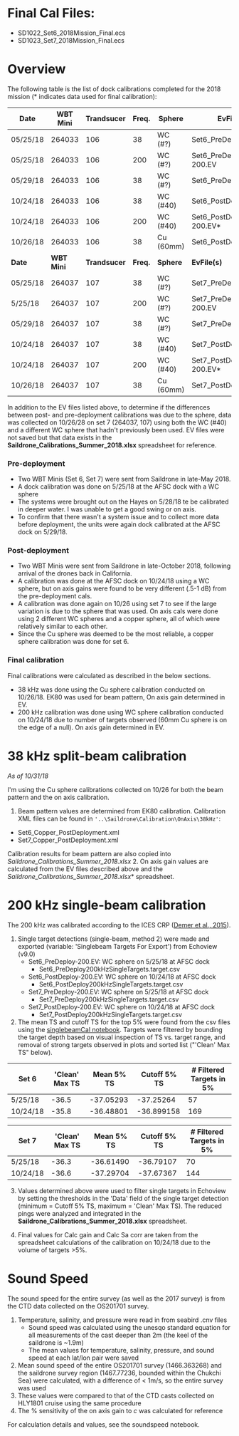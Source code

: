 # Final Cal Files:
- SD1022_Set6_2018Mission_Final.ecs
- SD1023_Set7_2018Mission_Final.ecs

# Overview
The following table is the list of dock calibrations completed for the 2018 mission (* indicates data used for final calibration):

| Date     | WBT Mini | Trandsucer | Freq. | Sphere    | EvFile(s)              |
|----------|----------|------------|-------|-----------|------------------------|
| 05/25/18 | 264033   | 106        | 38    | WC (#?)    | Set6_PreDeploy.EV      |
| 05/25/18 | 264033   | 106        | 200   | WC (#?)    | Set6_PreDeploy-200.EV  |
| 05/29/18 | 264033   | 106        | 38    | WC (#?)    | Set6_PreDeploy-2.EV    |
| 10/24/18 | 264033   | 106        | 38    | WC (#40)  | Set6_PostDeploy.EV     |
| 10/24/18 | 264033   | 106        | 200   | WC (#40)  | Set6_PostDeploy-200.EV* |
| 10/26/18 | 264033   | 106        | 38    | Cu (60mm) | Set6_PostDeployCu.EV*   |
| **Date** | **WBT Mini** | **Trandsucer** | **Freq.** |  **Sphere**  |  **EvFile(s)**  |
| 05/25/18 | 264037   | 107        | 38    | WC (#?)    | Set7_PreDeploy.EV      |
| 5/25/18  | 264037   | 107        | 200   | WC (#?)    | Set7_PreDeploy-200.EV  |
| 05/29/18 | 264037   | 107        | 38    | WC (#?)    | Set7_PreDeploy-2.EV    |
| 10/24/18 | 264037   | 107        | 38    | WC (#40)  | Set7_PostDeploy.EV     |
| 10/24/18 | 264037   | 107        | 200   | WC (#40)  | Set7_PostDeploy-200.EV* |
| 10/26/18 | 264037   | 107        | 38    | Cu (60mm) | Set7_PostDeployCu.EV*   |

In addition to the EV files listed above, to determine if the differences between post- and pre-deployment calibrations was due to the sphere, data was collected on 10/26/28 on set 7 (264037, 107) using both the WC (#40) and a different WC sphere that hadn't previously been used.  EV files were not saved but that data exists in the **Saildrone_Calibrations_Summer_2018.xlsx** spreadsheet for reference.

### Pre-deployment
- Two WBT Minis (Set 6, Set 7) were sent from Saildrone in late-May 2018.
- A dock calibration was done on 5/25/18 at the AFSC dock with a WC sphere
- The systems were brought out on the Hayes on 5/28/18 te be calibrated in deeper water.  I was unable to get a good swing or on axis.
- To confirm that there wasn't a system issue and to collect more data before deployment, the units were again dock calibrated at the AFSC dock on 5/29/18.

### Post-deployment
- Two WBT Minis were sent from Saildrone in late-October 2018, following arrival of the drones back in California.
- A calibration was done at the AFSC dock on 10/24/18 using a WC sphere, but on axis gains were found to be very different (.5-1 dB) from the pre-deployment cals.
- A calibration was done again on 10/26 using set 7 to see if the large variation is due to the sphere that was used.  On axis cals were done using 2 different WC spheres and a copper sphere, all of which were relatively similar to each other.
- Since the Cu sphere was deemed to be the most reliable, a copper sphere calibration was done for set 6.

### Final calibration
Final calibrations were calculated as described in the below sections.
- 38 kHz was done using the Cu sphere calibration conducted on 10/26/18.  EK80 was used for beam pattern, On axis gain determined in EV.
- 200 kHz calibration was done using WC sphere calibration conducted on 10/24/18 due to number of targets observed (60mm Cu sphere is on the edge of a null).  On axis gain determined in EV.

# 38 kHz split-beam calibration
*As of 10/31/18*

I'm using the Cu sphere calibrations collected on 10/26 for both the beam pattern and the on axis calibration.

1. Beam pattern values are determined from EK80 calibration.  Calibration XML files can be found in `'..\Saildrone\Calibration\OnAxis\38kHz'`:
- Set6_Copper_PostDeployment.xml
- Set7_Copper_PostDeployment.xml

Calibration results for beam pattern are also copied into *Saildrone_Calibrations_Summer_2018.xlsx*
2. On axis gain values are calculated from the EV files described above and the *Saildrone_Calibrations_Summer_2018.xlsx** spreadsheet.  

# 200 kHz single-beam calibration
The 200 kHz was calibrated according to the ICES CRP ([Demer et al., 2015](http://www.ices.dk/sites/pub/Publication%20Reports/Cooperative%20Research%20Report%20%28CRR%29/crr326/CRR326.pdf)).

1. Single target detections (single-beam, method 2) were made and exported (variable: 'Singlebeam Targets For Export') from Echoview (v9.0)
   - Set6_PreDeploy-200.EV: WC sphere on 5/25/18 at AFSC dock
      - Set6_PreDeploy200kHzSingleTargets.target.csv
   - Set6_PostDeploy-200.EV: WC sphere on 10/24/18 at AFSC dock
      - Set6_PostDeploy200kHzSingleTargets.target.csv
   - Set7_PreDeploy-200.EV: WC sphere on 5/25/18 at AFSC dock
      - Set7_PreDeploy200kHzSingleTargets.target.csv
   - Set7_PostDeploy-200.EV: WC sphere on 10/24/18 at AFSC dock
      - Set7_PostDeploy200kHzSingleTargets.target.csv
2. The mean TS and cutoff TS for the top 5% were found from the csv files using the [singlebeamCal notebook](https://github.com/leviner/ArcticEISII/blob/master/saildrone/code/acousticData/singlebeamCal.ipynb).  Targets were filtered by bounding the target depth based on visual inspection of TS vs. target range, and removal of strong targets observed in plots and sorted list ("'Clean' Max TS" below).

| Set 6    | 'Clean' Max TS | Mean 5% TS | Cutoff 5% TS | # Filtered Targets in 5% |
|----------|------------|------------|--------------|-----------|
| 5/25/18  |  -36.5 | -37.05293 |  -37.25264   |    57    |
| 10/24/18 |  -35.8 | -36.48801 |  -36.899158   |   169     |

| Set 7    | 'Clean' Max TS | Mean 5% TS | Cutoff 5% TS | # Filtered Targets in 5% |
|----------|------------|------------|--------------|-----------|
| 5/25/18  |  -36.3 |  -36.61490 | -36.79107    |    70     |
| 10/24/18 |  -36.6 |  -37.29704 |  -37.67367   |   144     |

3. Values determined above were used to filter single targets in Echoview by setting the thresholds in the 'Data' field of the single target detection (minimum = Cutoff 5% TS, maximum = 'Clean' Max TS).  The reduced pings were analyzed and integrated in the **Saildrone_Calibrations_Summer_2018.xlsx** spreadsheet.

4.  Final values for Calc gain and Calc Sa corr are taken from the spreadsheet calculations of the calibration on 10/24/18 due to the volume of targets >5%.

# Sound Speed
The sound speed for the entire survey (as well as the 2017 survey) is from the CTD data collected on the OS201701 survey.

1. Temperature, salinity, and pressure were read in from seabird .cnv files
    * Sound speed was calculated using the unesqo standard equation for all measurements of the cast deeper than 2m (the keel of the saildrone is ~1.9m)
    * The mean values for temperature, salinity, pressure, and sound speed at each lat/lon pair were saved
2. Mean sound speed of the entire OS201701 survey (1466.363268) and the saildrone survey region (1467.77236, bounded within the Chukchi Sea) were calculated, with a difference of < 1m/s, so the entire survey was used
3.  These values were compared to that of the CTD casts collected on HLY1801 cruise using the same procedure
4.  The % sensitivity of the on axis gain to *c* was calculated for reference

For calculation details and values, see the soundspeed notebook.
